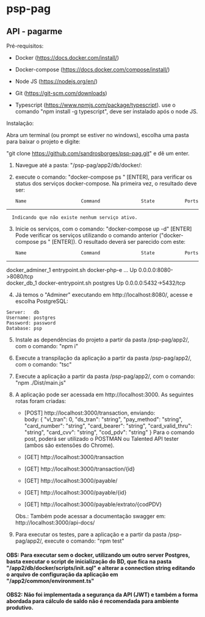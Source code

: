 # psp-pag

## API - pagarme

Pré-requisitos:

- Docker (https://docs.docker.com/install/)
- Docker-compose (https://docs.docker.com/compose/install/)
- Node JS (https://nodejs.org/en/)
- Git (https://git-scm.com/downloads)

- Typescript (https://www.npmjs.com/package/typescript).
  use o comando "npm install -g typescript", deve ser instalado após o node JS.

Instalação:

Abra um terminal (ou prompt se estiver no windows), escolha uma pasta para baixar o projeto e digite:

  "git clone https://github.com/sandrosborges/psp-pag.git" e dê um enter.
  
  1.  Navegue até a pasta: "/psp-pag/app2/db/docker/:
  2.  execute o comando: "docker-compose ps " [ENTER], para verificar os status dos serviços docker-compose. Na primeira vez, o   resultado deve ser:
  
          Name                    Command               State           Ports         
  ----------------------------------------------------------------------------------
        
      Indicando que não existe nenhum serviço ativo.
  3.  Inicie os serviços, com o comando: "docker-compose up -d" [ENTER] Pode verificar os serviços utilizando o comando         anterior ("docker-compose ps " [ENTER]). O resultado deverá ser parecido com este:
  
          Name                    Command               State           Ports         
  ----------------------------------------------------------------------------------
  docker_adminer_1   entrypoint.sh docker-php-e ...   Up      0.0.0.0:8080->8080/tcp   
  docker_db_1        docker-entrypoint.sh postgres    Up      0.0.0.0:5432->5432/tcp 
  
  
  
  4. Já temos o "Adminer" executando em http://localhost:8080/, acesse e escolha PostgreSQL:
  
    Server:   db
    Username: postgres
    Password: password
    Database: psp

 5. Instale as dependências do projeto a partir da pasta /psp-pag/app2/, com o comando: "npm i"
 6. Execute a transpilação da aplicação a partir da pasta /psp-pag/app2/, com o comando: "tsc"
 6. Execute a aplicação a partir da pasta /psp-pag/app2/, com o comando: "npm ./Dist/main.js"
 7. A aplicação pode ser acessada em http://localhost:3000. As seguintes rotas foram criadas:
    - [POST] http://localhost:3000/transaction, enviando:    
      body: {
              "vl_tran": 0,
              "ds_tran": "string",
              "pay_method": "string",
              "card_number": "string",
              "card_bearer": "string",
              "card_valid_thru": "string",
              "card_cvv": "string",
              "cod_pdv": "string"
            }
          Para o comando post, poderá ser utilizado o POSTMAN ou Talented API tester (ambos são extensões do Chrome).
    
    - [GET] http://localhost:3000/transaction
    - [GET] http://localhost:3000/transaction/{id}
    - [GET] http://localhost:3000/payable/
    - [GET] http://localhost:3000/payable/{id}
    - [GET] http://localhost:3000/payable/extrato/{codPDV}
    
    Obs.: Também pode acessar a documentação swagger em:  http://localhost:3000/api-docs/
    

7. Para executar os testes, pare a aplicação e a partir da pasta /psp-pag/app2/, execute o comando: "npm test"

#### OBS: Para executar sem o docker, utilizando um outro server Postgres, basta executar o script de inicialização do BD, que fica na pasta "/app2/db/docker/scripts/init.sql" e alterar a connection string editando o arquivo de configuração da aplicação em "/app2/common/environment.ts"

#### OBS2: Não foi implementada a segurança da API (JWT) e também a forma abordada para cálculo de saldo não é recomendada para ambiente produtivo.
 
 
 
  
  
  







